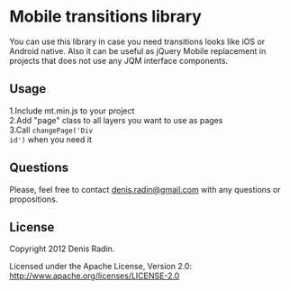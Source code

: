 Mobile transitions library
=======================

You can use this library in case you need transitions looks like iOS or Android native. Also it can be useful as jQuery Mobile replacement in projects that does not use any JQM interface components.


Usage
-----

1.Include mt.min.js to your project<br>
2.Add "page" class to all layers you want to use as pages<br>
3.Call <code>changePage('Div id')</code> when you need it<br>


Questions
---------

Please, feel free to contact <a href="mailto:denis.radin@gmail.com">denis.radin@gmail.com</a> with any questions or propositions.


License
---------------------

Copyright 2012 Denis Radin.

Licensed under the Apache License, Version 2.0: http://www.apache.org/licenses/LICENSE-2.0